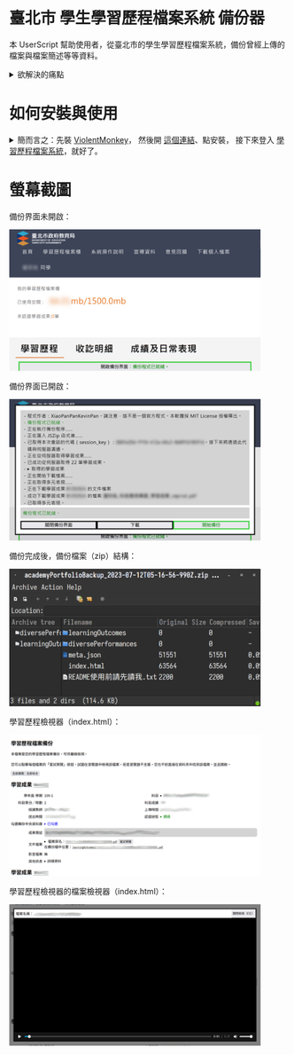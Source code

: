
# 臺北市 學生學習歷程檔案系統 備份器 

本 UserScript 幫助使用者，從臺北市的學生學習歷程檔案系統，備份曾經上傳的檔案與檔案簡述等等資料。

<details><summary>欲解決的痛點</summary>

這些是內建的「下載個人資料」的問題
1. 下載的 zip 檔疑似使用 Big5 編碼，所以解壓縮往往變成亂碼，十分不方便
2. 學習成果只有在包含了「相關簡述」的時候才更好瀏覽，但是這個資料並不會被自動下載
</details>

# 如何安裝與使用
<details>
	<summary>
		簡而言之：先裝 <a href="https://violentmonkey.github.io/get-it/">ViolentMonkey</a>，
		然後開 <a href="https://github.com/XiaoPanPanKevinPan/taipeiAcademyPortfolioBackupTool/raw/main/main.user.js">這個連結</a>、點安裝，
		接下來登入 <a href="https://e-portfolio.cooc.tp.edu.tw/">學習歷程檔案系統</a>，就好了。
	</summary>

1. 本程式為一 UserScript，請先安裝 ViolentMonkey、TemperMonkey、GreaseMonkey 等等瀏覽器擴充功能。
	- 建議使用 ViolentMonkey。您可在 [ViolentMonkey 官方網站]( https://violentmonkey.github.io/get-it/ ) 
	  找到與您的瀏覽器兼容的版本。
2. 接下來，請點擊 [此連結（GitHub）]( https://github.com/XiaoPanPanKevinPan/taipeiAcademyPortfolioBackupTool/raw/main/main.user.js ) 或者 [備用連結（OpenUserJS）]( https://openuserjs.org/install/kevin_pan_940506/Taipei_Academy_Protfolio_Backup_Tool.user.js ) 以進行安裝。
	1. 此時，您如果在新分頁或新視窗中看見「安裝」、「確認安裝」、「Install」、「Confrim Install」
	   或類似文字的按鈕，請點擊下去。
	2. 此時您如果只看見一串程式碼（最前方以 `// ==UserScript==` 開頭），請
		1. 將整串程式碼（總計五百多行）完整複製，
		2. 並且將你剛才安裝的擴充功能打開，找到「新增腳本」、「建立新腳本」、「新增使用者指令稿」、「Create a new userscript」、「New user script」、「Create a new script」或類似的按鈕，點擊下去
		3. 在開啟的程式碼編輯器中，把所有程式碼刪除，並把剛才複製的程式碼貼上
		4. 存檔並離開
3. 最後，請進入 [臺北市學生學習歷程檔案系統]( https://e-portfolio.cooc.tp.edu.tw/ ) 並登入。您應該可以看到如下方「備份界面未開啟」截圖的畫面。請點擊「開啟備份界面：……」，並點擊「開始備份」按鈕。
4. 待到「下載」按鈕可以點擊後，請下載並解壓縮檔案，再照著 `README使用前請讀我.txt` 檔案操作。
</details>

# 螢幕截圖

備份界面未開啟：

<img 
	src="./screenshots/panelClosed.png"
	title="備份界面未開啟"
	alt="臺北市學生學習歷程檔案系統，登入後的界面。但是畫面最下方多了一個按鈕，其高度只可顯示一行字，其邊框為萊姆綠，其上寫著「開啟備份界面：備份程式已就緒」。"
	style="max-width: min(50vw, 90%); max-height: 50vh" 
/>

備份界面已開啟：

<img
	src="./screenshots/panelOpen.png"
	title="備份界面已開啟"
	alt="一個白底黑框的彈出式區塊，佔用了畫面的絕大部分區域。此區塊內部垂直地分成三個小塊，第一個小塊有淺灰底色，其內容是程式執行的記錄，佔了彈出式區塊 80% 的高度；第二個小塊也是淺灰底色，其內容是一段簡短的狀態敘述，寫著「備份程式已就緒」；第三個區塊被水平地分成三個按鈕，由左至右分別是黑色邊框的「關閉備份界面」、黑色邊框的「下載」跟萊姆綠色邊框的「開始備份」。"
	style="max-width: min(50vw, 90%); max-height: 50vh" 
/>

備份完成後，備份檔案（zip）結構：

<img
	src="./screenshots/zipFileStructure.png"
	title="備份完成後，備份檔案（zip）結構"
	alt="一個 zip 檢視器的視窗。視窗的標題是「academyPortfolioBackup_2023-07-12T05-16-56-990Z.zip ...」，視窗內顯示有兩個資料夾——分別叫做「learningOutcomes」與「diversePerformances」——跟三個檔案————分別叫做「meta.json」、「index.html」與「README使用前請讀我.txt」。"
	style="max-width: min(50vw, 90%); max-height: 50vh" 
/>

學習歷程檢視器（index.html）：

<img
	src="./screenshots/portfolioViewer.png"
	title="學習歷程檢視器（index.html）"
	alt="一個主色為白底黑字的網頁，可見範圍內分成三個區段。最上面的區段是檢視器的說明，標題是「學習歷程檔案備份」，詳細描述是「本檔案是您的新欸於習歷程檔案備份，可供離線檢視。您可以點擊每個檔案的「嘗試預覽」按鈕，試圖在瀏覽器中檢視該檔案。若是瀏覽器不支援，您也不妨直接在資料夾中找到該檔案，並且開啟。」，下面還有兩個按鈕，分別寫著「全部展開」與「全部收合」。第二個區段是「學習成果」，後面的編號被模糊處理，其中列出了「學年度-學期、科目、科目學分／時數、科目成績、授課教師、上傳時間、送出時間、認證狀態、勾選轉存中央資料庫、成果簡述、文件檔案、影音檔案、其他訊息」，而值的部分多被模糊處理。最下面的區塊也是「學習成果」，編號被模糊處理，並且應當列出的欄位因超出畫面範圍而看不到。"
	style="max-width: min(50vw, 90%); max-height: 50vh" 
/>

學習歷程檢視器的檔案檢視器（index.html）：

<img
	src="./screenshots/fileViewer.png"
	title="學習歷程檢視器的檔案檢視器（index.html）"
	alt="一個白底黑框的彈出式視窗，分成上方一列及下方檢視區塊。上方一列中，左方寫「檔案名稱：」以及被模糊的檔案名稱，右方則有一個按鈕寫「關閉檢視（ESC）」。下方檢視區塊中，純黑底色，沒有顯示畫面，下方有個進度條跟音量條。進度條的右方寫著「0:04/3:31」。"
	style="max-width: min(50vw, 90%); max-height: 50vh" 
/>
